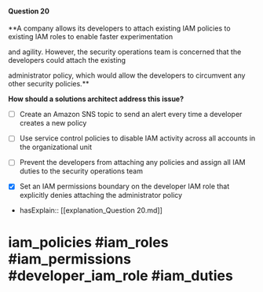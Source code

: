 #### Question  20

**A company allows its developers to attach existing IAM policies to existing IAM roles to enable faster experimentation

and agility. However, the security operations team is concerned that the developers could attach the existing

administrator policy, which would allow the developers to circumvent any other security policies.**

**How should a solutions architect address this issue?**

- [ ] Create an Amazon SNS topic to send an alert every time a developer creates a new policy

- [ ] Use service control policies to disable IAM activity across all accounts in the organizational unit

- [ ] Prevent the developers from attaching any policies and assign all IAM duties to the security operations team

- [x] Set an IAM permissions boundary on the developer IAM role that explicitly denies attaching the administrator policy

- hasExplain:: [[explanation_Question  20.md]]

# iam_policies #iam_roles #iam_permissions #developer_iam_role #iam_duties
